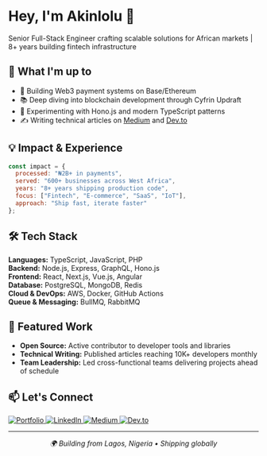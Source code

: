 # Hey, I'm Akinlolu 👋

Senior Full-Stack Engineer crafting scalable solutions for African markets | 8+ years building fintech infrastructure

## 🚀 What I'm up to

- 🔨 Building Web3 payment systems on Base/Ethereum
- 📚 Deep diving into blockchain development through Cyfrin Updraft
- 🧪 Experimenting with Hono.js and modern TypeScript patterns
- ✍️ Writing technical articles on [Medium](https://medium.com/@weezykon) and [Dev.to](https://dev.to/weezykon)

## 💡 Impact & Experience
```javascript
const impact = {
  processed: "₦2B+ in payments",
  served: "600+ businesses across West Africa",
  years: "8+ years shipping production code",
  focus: ["Fintech", "E-commerce", "SaaS", "IoT"],
  approach: "Ship fast, iterate faster"
};
```

## 🛠️ Tech Stack

**Languages:** TypeScript, JavaScript, PHP  
**Backend:** Node.js, Express, GraphQL, Hono.js  
**Frontend:** React, Next.js, Vue.js, Angular  
**Database:** PostgreSQL, MongoDB, Redis  
**Cloud & DevOps:** AWS, Docker, GitHub Actions  
**Queue & Messaging:** BullMQ, RabbitMQ  

## 🌟 Featured Work

- **Open Source:** Active contributor to developer tools and libraries
- **Technical Writing:** Published articles reaching 10K+ developers monthly
- **Team Leadership:** Led cross-functional teams delivering projects ahead of schedule

## 📫 Let's Connect

<p align="left">
  <a href="https://akinlolu.com" target="_blank">
    <img alt="Portfolio" src="https://img.shields.io/badge/Portfolio-akinlolu.com-000000?style=for-the-badge&logo=vercel&logoColor=white" />
  </a>
  <a href="https://www.linkedin.com/in/weezykon/" target="_blank">
    <img alt="LinkedIn" src="https://img.shields.io/badge/LinkedIn-0077B5?style=for-the-badge&logo=linkedin&logoColor=white" />
  </a>
  <a href="https://medium.com/@weezykon" target="_blank">
    <img alt="Medium" src="https://img.shields.io/badge/Medium-12100E?style=for-the-badge&logo=medium&logoColor=white" />
  </a>
  <a href="https://dev.to/weezykon" target="_blank">
    <img alt="Dev.to" src="https://img.shields.io/badge/dev.to-0A0A0A?style=for-the-badge&logo=dev.to&logoColor=white" />
  </a>
</p>

---

<p align="center">
  <i>🌍 Building from Lagos, Nigeria • Shipping globally</i>
</p>
